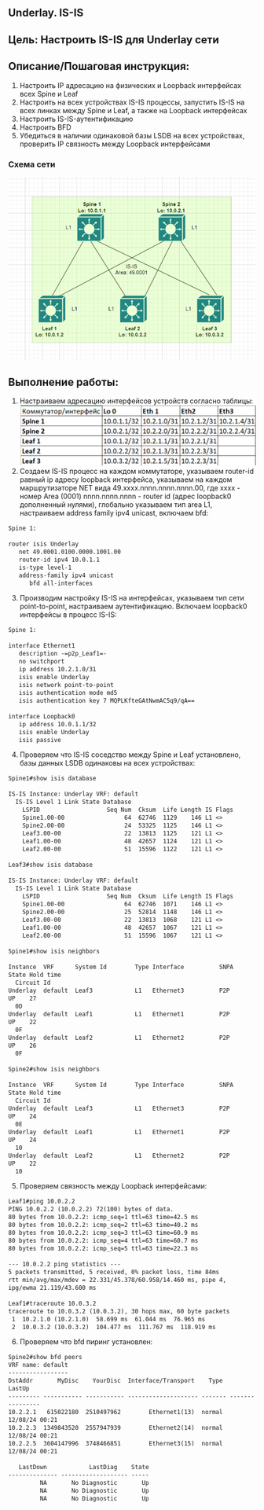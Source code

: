 ## **Underlay. IS-IS**
## **Цель: Настроить IS-IS для Underlay сети**
## **Описание/Пошаговая инструкция:**
1. Настроить IP адресацию на физических и Loopback интерфейсах всех Spine и Leaf
2. Настроить на всех устройствах IS-IS процессы, запустить IS-IS на всех линках между Spine и Leaf, а также на Loopback интерфейсах
3. Настроить IS-IS-аутентификацию
4. Настроить BFD
5. Убедиться в наличии одинаковой базы LSDB на всех устройствах, проверить IP связность между Loopback интерфейсами

### **Схема сети**
![alt text](image.png)

## **Выполнение работы:**
1. Настраиваем адресацию интерфейсов устройств согласно таблицы:
![alt text](image-1.png)
2. Создаем IS-IS процесс на каждом коммутаторе, указываем router-id равный ip адресу loopback интерфейса, указываем на каждом маршрутизаторе NET вида 49.xxxx.nnnn.nnnn.nnnn.00, где xxxx - номер Area (0001) nnnn.nnnn.nnnn - router id (адрес loopback0 дополненный нулями), глобально указываем тип area L1, настраиваем address family ipv4 unicast, включаем bfd:
```
Spine 1:

router isis Underlay
   net 49.0001.0100.0000.1001.00
   router-id ipv4 10.0.1.1
   is-type level-1
   address-family ipv4 unicast
      bfd all-interfaces
```
3. Производим настройку IS-IS на интерфейсах, указываем тип сети point-to-point, настраиваем аутентификацию. Включаем loopback0 интерфейсы в процесс IS-IS:
```
Spine 1:

interface Ethernet1
   description -=p2p_Leaf1=-
   no switchport
   ip address 10.2.1.0/31
   isis enable Underlay
   isis network point-to-point
   isis authentication mode md5
   isis authentication key 7 MQPLKfteGAtNwmAC5q9/qA==

interface Loopback0
   ip address 10.0.1.1/32
   isis enable Underlay
   isis passive
```
4. Проверяем что IS-IS соседство между Spine и Leaf установлено, базы данных LSDB одинаковы на всех устройствах:

```
Spine1#show isis database 

IS-IS Instance: Underlay VRF: default
  IS-IS Level 1 Link State Database
    LSPID                   Seq Num  Cksum  Life Length IS Flags
    Spine1.00-00                 64  62746  1129    146 L1 <>
    Spine2.00-00                 24  53325  1125    146 L1 <>
    Leaf3.00-00                  22  13813  1125    121 L1 <>
    Leaf1.00-00                  48  42657  1124    121 L1 <>
    Leaf2.00-00                  51  15596  1122    121 L1 <>

Leaf3#show isis database 

IS-IS Instance: Underlay VRF: default
  IS-IS Level 1 Link State Database
    LSPID                   Seq Num  Cksum  Life Length IS Flags
    Spine1.00-00                 64  62746  1071    146 L1 <>
    Spine2.00-00                 25  52814  1148    146 L1 <>
    Leaf3.00-00                  22  13813  1068    121 L1 <>
    Leaf1.00-00                  48  42657  1067    121 L1 <>
    Leaf2.00-00                  51  15596  1067    121 L1 <>

Spine1#show isis neighbors 
 
Instance  VRF      System Id        Type Interface          SNPA              State Hold time 
  Circuit Id          
Underlay  default  Leaf3            L1   Ethernet3          P2P               UP    27        
  0D                  
Underlay  default  Leaf1            L1   Ethernet1          P2P               UP    22        
  0F                  
Underlay  default  Leaf2            L1   Ethernet2          P2P               UP    26        
  0F                  

Spine2#show isis neighbors 
 
Instance  VRF      System Id        Type Interface          SNPA              State Hold time 
  Circuit Id          
Underlay  default  Leaf3            L1   Ethernet3          P2P               UP    24        
  0E                  
Underlay  default  Leaf1            L1   Ethernet1          P2P               UP    24        
  10                  
Underlay  default  Leaf2            L1   Ethernet2          P2P               UP    22        
  10   
```
5. Проверяем связность между Loopback интерфейсами:
```
Leaf1#ping 10.0.2.2
PING 10.0.2.2 (10.0.2.2) 72(100) bytes of data.
80 bytes from 10.0.2.2: icmp_seq=1 ttl=63 time=42.5 ms
80 bytes from 10.0.2.2: icmp_seq=2 ttl=63 time=40.2 ms
80 bytes from 10.0.2.2: icmp_seq=3 ttl=63 time=60.9 ms
80 bytes from 10.0.2.2: icmp_seq=4 ttl=63 time=60.7 ms
80 bytes from 10.0.2.2: icmp_seq=5 ttl=63 time=22.3 ms

--- 10.0.2.2 ping statistics ---
5 packets transmitted, 5 received, 0% packet loss, time 84ms
rtt min/avg/max/mdev = 22.331/45.378/60.958/14.460 ms, pipe 4, ipg/ewma 21.119/43.600 ms

Leaf1#traceroute 10.0.3.2
traceroute to 10.0.3.2 (10.0.3.2), 30 hops max, 60 byte packets
 1  10.2.1.0 (10.2.1.0)  58.699 ms  61.044 ms  76.965 ms
 2  10.0.3.2 (10.0.3.2)  104.477 ms  111.767 ms  118.919 ms
```
6. Проверяем что bfd пиринг установлен:

```
Spine2#show bfd peers 
VRF name: default
-----------------
DstAddr       MyDisc    YourDisc  Interface/Transport    Type           LastUp 
--------- ----------- ----------- -------------------- ------- ----------------
10.2.2.1   615022180  2510497962        Ethernet1(13)  normal   12/08/24 00:21 
10.2.2.3  1349843520  2557947939        Ethernet2(14)  normal   12/08/24 00:21 
10.2.2.5  3604147996  3748466851        Ethernet3(15)  normal   12/08/24 00:21 

   LastDown            LastDiag    State
-------------- ------------------- -----
         NA       No Diagnostic       Up
         NA       No Diagnostic       Up
         NA       No Diagnostic       Up

```
